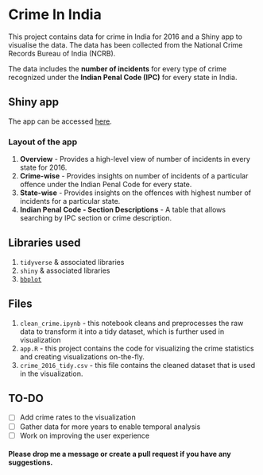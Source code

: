 # Crime In India
This project contains data for crime in India for 2016 and a Shiny app to visualise the data.
The data has been collected from the National Crime Records Bureau of India (NCRB). 

The data includes the **number of incidents** for every type of crime recognized under the **Indian Penal Code (IPC)** for every state in India.

## Shiny app
The app can be accessed [here](https://lakshyaag.shinyapps.io/CrimeInIndia/).
### Layout of the app
1. **Overview** - Provides a high-level view of number of incidents in every state for 2016.
2. **Crime-wise** - Provides insights on number of incidents of a particular offence under the Indian Penal Code for every state.
3. **State-wise** - Provides insights on the offences with highest number of incidents for a particular state.
4. **Indian Penal Code - Section Descriptions** - A table that allows searching by IPC section or crime description. 

## Libraries used
1. `tidyverse` & associated libraries
2. `shiny` & associated libraries
3. [`bbplot`]([https://github.com/bbc/bbplot](https://github.com/bbc/bbplot))

## Files
1. `clean_crime.ipynb`	- this notebook cleans and preprocesses the raw data to transform it into a tidy dataset, which is further used in visualization
2. `app.R` - this project contains the code for visualizing the crime statistics and creating visualizations on-the-fly.
3. `crime_2016_tidy.csv` - this file contains the cleaned dataset that is used in the visualization. 

## TO-DO

 - [ ] Add crime rates to the visualization
 - [ ] Gather data for more years to enable temporal analysis
 - [ ] Work on improving the user experience

#### Please drop me a message or create a pull request if you have any suggestions.
